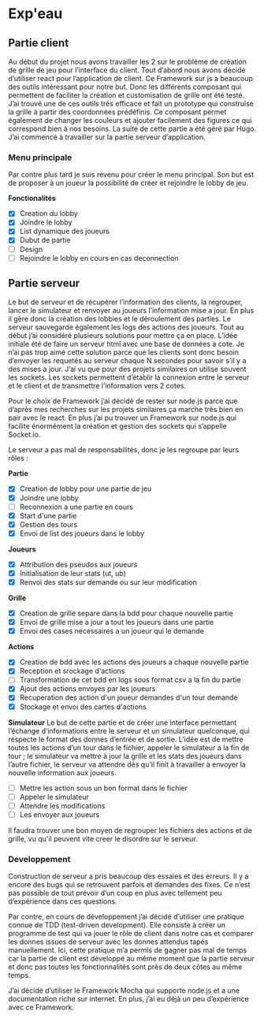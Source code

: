# Exp'eau
## Partie client
Au début du projet nous avons travailler les 2 sur le problème de création de grille de jeu pour l’interface du client. Tout d’abord nous avons décidé d’utiliser react pour l’application de client. Ce Framework sur js a beaucoup des outils intéressant pour notre but. Donc les différents composant qui permettent de faciliter la création et customisation de grille ont été testé. J’ai trouvé une de ces outils très efficace et fait un prototype qui construise la grille à partir des coordonnées prédéfinis. Ce composant permet également de changer les couleurs et ajouter facilement des figures ce qui correspond bien à nos besoins.  La suite de cette partie a été géré par Hugo. J’ai commencé à travailler sur la partie serveur d’application.

### Menu principale
Par contre plus tard je suis revenu pour créer le menu principal. Son but est de proposer à un joueur la possibilité de créer et rejoindre le lobby de jeu. 

**Fonctionalités**

- [x] Creation du lobby
- [x] Joindre le lobby
- [x] List dynamique des joueurs
- [x] Dubut de partie
- [ ] Design
- [ ] Rejoindre le lobby en cours en cas deconnection

## Partie serveur
Le but de serveur et de récupérer l’information des clients, la regrouper, lancer le simulateur et renvoyer au joueurs l’information mise a jour. En plus il gère donc la création des lobbies et le déroulement des parties. Le serveur sauvegarde également les logs des actions des joueurs. 
Tout au début j’ai considéré plusieurs solutions pour mettre ça en place. L’idée initiale été de faire un serveur html avec une base de données à cote. Je n’ai pas trop aimé cette solution parce que les clients sont donc besoin d’envoyer les requetés au serveur chaque N secondes pour savoir s’il y a des mises a jour. J’ai vu que pour des projets similaires on utilise souvent les sockets. Les sockets permettent d’établir la connexion entre le serveur et le client et de transmettre l’information vers 2 cotes. 

Pour le choix de Framework j’ai décidé de rester sur node.js parce que d’après mes recherches sur les projets similaires ça marche très bien en pair avec le react. En plus j’ai pu trouver un Framework sur node.js qui facilite énormément la création et gestion des sockets qui s’appelle Socket.io.

Le serveur a pas mal de responsabilités, donc je les regroupe par leurs rôles :

**Partie**
- [x] Creation de lobby pour une partie de jeu
- [x] Joindre une lobby
- [ ] Reconnexion a une partie en cours
- [x] Start d'une partie
- [x] Gestion des tours
- [x] Envoi de list des joueurs dans le lobby

**Joueurs**
- [x] Attribution des pseudos aux joueurs
- [x] Initialisation de leur stats (ut, ub)
- [x] Renvoi des stats sur demande ou sur leur modification

**Grille**
- [x] Creation de grille separe dans la bdd pour chaque nouvelle partie
- [x] Envoi de grille mise a jour a tout les joueurs dans une partie
- [x] Envoi des cases necessaires a un joueur qui le demande

**Actions**
- [x] Creation de bdd avec les actions des joueurs a chaque nouvelle partie
- [x] Reception et srockage d'actions
- [ ] Transformation de cet bdd en logs sous format csv a la fin du partie
- [x] Ajout des actions envoyes par les joueurs
- [x] Recuperation des action d'un joueur demandes d'un tour demande
- [x] Stockage et envoi des cartes d'actions

**Simulateur**
Le but de cette partie et de créer une interface permettant l’échange d’informations entre le serveur et un simulateur quelconque, qui respecte le format des donnes d’entrée et de sortie. L’idée est de mettre toutes les actions d’un tour dans le fichier, appeler le simulateur a la fin de tour ; le simulateur va mettre à jour la grille et les stats des joueurs dans l’autre fichier, le serveur va attendre dès qu’il finit à travailler à envoyer la nouvelle information aux joueurs.
- [ ] Mettre les action sous un bon format dans le fichier
- [ ] Appeler le simulateur
- [ ] Attendre les modifications
- [ ] Les envoyer aux joueurs

Il faudra trouver une bon moyen de regrouper les  fichiers des actions et de grille, vu qu'il peuvent vite creer le disordre sur le serveur.

### Developpement
Construction de serveur a pris beaucoup des essaies et des erreurs. Il y a encore des bugs qui se retrouvent parfois et demandes des fixes. Ce n’est pas possible de tout prévoir d’un coup en plus avec tellement peu d’expérience dans ces questions. 

Par contre, en cours de développement j’ai décidé d’utiliser une pratique connue de TDD (test-driven development). Elle consiste à créer un programme de test qui va jouer le rôle de client dans notre cas et comparer les donnes issues de serveur avec les donnes attendus tapés manuellement. Ici, cette pratique m’a permis de gagner pas mal de temps car la partie de client est développé au même moment que la partie serveur et donc pas toutes les fonctionnalités sont près de deux côtes au même temps. 

J’ai décidé d’utiliser le Framework Mocha qui supporte node.js et a une documentation riche sur internet. En plus, j’ai eu déjà un peu d’expérience avec ce Framework.


